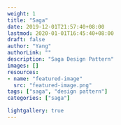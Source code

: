 ```yaml
---
weight: 1
title: "Saga"
date: 2019-12-01T21:57:40+08:00
lastmod: 2020-01-01T16:45:40+08:00
draft: false
author: "Yang"
authorLink: ""
description: "Saga Design Pattern"
images: []
resources:
- name: "featured-image"
  src: "featured-image.png"
tags: ["saga", "design pattern"]
categories: ["saga"]

lightgallery: true
---
```



